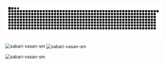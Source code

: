 <img src="https://raw.githubusercontent.com/Sabari-Vasan-SM/Sabari-Vasan-SM/output/snake.svg" alt="Snake animation" />


<p><img align="left" src="https://github-readme-stats.vercel.app/api/top-langs?username=sabari-vasan-sm&show_icons=true&locale=en&layout=compact" alt="sabari-vasan-sm" /></p>

<p>&nbsp;<img align="center" src="https://github-readme-stats.vercel.app/api?username=sabari-vasan-sm&show_icons=true&locale=en" alt="sabari-vasan-sm" /></p>

<p><img align="center" src="https://github-readme-streak-stats.herokuapp.com/?user=sabari-vasan-sm&" alt="sabari-vasan-sm" /></p>
